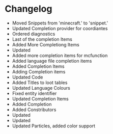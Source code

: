 # Changelog 
- Moved Snippets from 'minecraft.' to 'snippet.'
- Updated Completion provider for coordiantes
- Ordered diagnostics
- Last of the completion Items
- Added More Completiong Items
- Updated
- Added more completion items for mcfunction
- Added language file completion items
- Added Completion Items
- Adding Completion items
- Updated Code
- Added Titles to loot tables
- Updated Language Colours
- Fixed entity identifier
- Updated Completion Items
- Added Completion
- Added Constributors
- Updated
- Updated
- Updated Particles, added color support